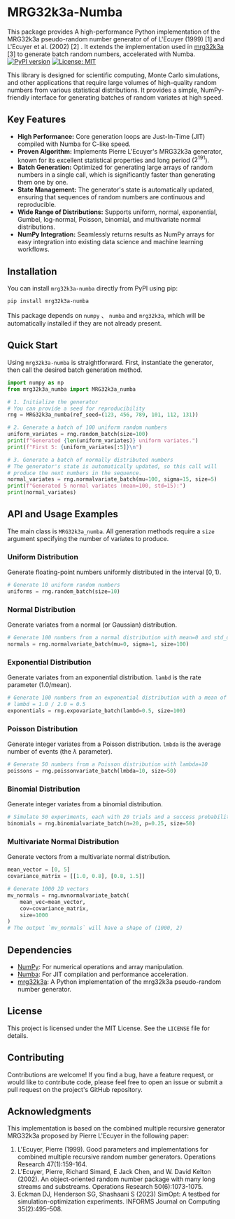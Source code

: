 # MRG32k3a-Numba
This package provides A high-performance Python implementation of the MRG32k3a pseudo-random number generator of of L'Ecuyer (1999) [1]  and L'Ecuyer et al. (2002) [2] . It extends the implementation used in [mrg32k3a](https://pypi.org/project/mrg32k3a) [3]  to generate batch random numbers, accelerated with Numba. 
[![PyPI version](https://badge.fury.io/py/mrg32k3a-numba.svg)](https://badge.fury.io/py/mrg32k3a-numba)
[![License: MIT](https://img.shields.io/badge/License-MIT-yellow.svg)](https://opensource.org/licenses/MIT)

This library is designed for scientific computing, Monte Carlo simulations, and other applications that require large volumes of high-quality random numbers from various statistical distributions. It provides a simple, NumPy-friendly interface for generating batches of random variates at high speed.

## Key Features

* **High Performance:** Core generation loops are Just-In-Time (JIT) compiled with Numba for C-like speed.
* **Proven Algorithm:** Implements Pierre L'Ecuyer's MRG32k3a generator, known for its excellent statistical properties and long period ($2^{191}$).
* **Batch Generation:** Optimized for generating large arrays of random numbers in a single call, which is significantly faster than generating them one by one.
* **State Management:** The generator's state is automatically updated, ensuring that sequences of random numbers are continuous and reproducible.
* **Wide Range of Distributions:** Supports uniform, normal, exponential, Gumbel, log-normal, Poisson, binomial, and multivariate normal distributions.
* **NumPy Integration:** Seamlessly returns results as NumPy arrays for easy integration into existing data science and machine learning workflows.

## Installation

You can install `mrg32k3a-numba` directly from PyPI using pip:

```bash
pip install mrg32k3a-numba
```

This package depends on `numpy` 、 `numba` and `mrg32k3a`, which will be automatically installed if they are not already present.

## Quick Start

Using `mrg32k3a-numba` is straightforward. First, instantiate the generator, then call the desired batch generation method.

```python
import numpy as np
from mrg32k3a_numba import MRG32k3a_numba

# 1. Initialize the generator
# You can provide a seed for reproducibility
rng = MRG32k3a_numba(ref_seed=(123, 456, 789, 101, 112, 131))

# 2. Generate a batch of 100 uniform random numbers
uniform_variates = rng.random_batch(size=100)
print(f"Generated {len(uniform_variates)} uniform variates.")
print(f"First 5: {uniform_variates[:5]}\n")

# 3. Generate a batch of normally distributed numbers
# The generator's state is automatically updated, so this call will
# produce the next numbers in the sequence.
normal_variates = rng.normalvariate_batch(mu=100, sigma=15, size=5)
print(f"Generated 5 normal variates (mean=100, std=15):")
print(normal_variates)
```

## API and Usage Examples

The main class is `MRG32k3a_numba`. All generation methods require a `size` argument specifying the number of variates to produce.

### Uniform Distribution
Generate floating-point numbers uniformly distributed in the interval $[0, 1)$.

```python
# Generate 10 uniform random numbers
uniforms = rng.random_batch(size=10)
```

### Normal Distribution
Generate variates from a normal (or Gaussian) distribution.

```python
# Generate 100 numbers from a normal distribution with mean=0 and std_dev=1
normals = rng.normalvariate_batch(mu=0, sigma=1, size=100)
```

### Exponential Distribution
Generate variates from an exponential distribution. `lambd` is the rate parameter ($1.0 / \text{mean}$).

```python
# Generate 100 numbers from an exponential distribution with a mean of 2.0
# lambd = 1.0 / 2.0 = 0.5
exponentials = rng.expovariate_batch(lambd=0.5, size=100)
```

### Poisson Distribution
Generate integer variates from a Poisson distribution. `lmbda` is the average number of events (the $\lambda$ parameter).

```python
# Generate 50 numbers from a Poisson distribution with lambda=10
poissons = rng.poissonvariate_batch(lmbda=10, size=50)
```

### Binomial Distribution
Generate integer variates from a binomial distribution.

```python
# Simulate 50 experiments, each with 20 trials and a success probability of 0.25
binomials = rng.binomialvariate_batch(n=20, p=0.25, size=50)
```

### Multivariate Normal Distribution
Generate vectors from a multivariate normal distribution.

```python
mean_vector = [0, 5]
covariance_matrix = [[1.0, 0.8], [0.8, 1.5]]

# Generate 1000 2D vectors
mv_normals = rng.mvnormalvariate_batch(
    mean_vec=mean_vector,
    cov=covariance_matrix,
    size=1000
)
# The output `mv_normals` will have a shape of (1000, 2)
```

## Dependencies

* [NumPy](https://numpy.org/): For numerical operations and array manipulation.
* [Numba](https://numba.pydata.org/): For JIT compilation and performance acceleration.
* [mrg32k3a](https://pypi.org/project/mrg32k3a): A Python implementation of the mrg32k3a pseudo-random number generator.

## License

This project is licensed under the MIT License. See the `LICENSE` file for details.

## Contributing

Contributions are welcome! If you find a bug, have a feature request, or would like to contribute code, please feel free to open an issue or submit a pull request on the project's GitHub repository.

## Acknowledgments

This implementation is based on the combined multiple recursive generator MRG32k3a proposed by Pierre L'Ecuyer in the following paper:

1. L'Ecuyer, Pierre (1999). Good parameters and implementations for combined multiple recursive random number generators. Operations Research 47(1):159-164.
2. L'Ecuyer, Pierre, Richard Simard, E Jack Chen, and W. David Kelton (2002). An object-oriented random number package with many long streams and substreams. Operations Research 50(6):1073-1075.
3. Eckman DJ, Henderson SG, Shashaani S (2023) SimOpt: A testbed for simulation-optimization experiments. INFORMS Journal on Computing 35(2):495–508.

